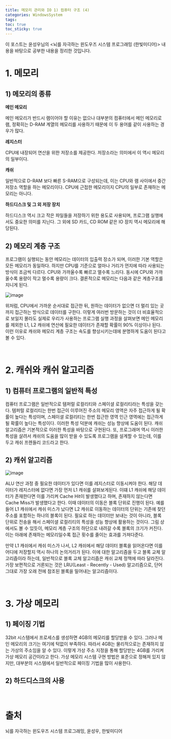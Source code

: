 ```yaml
---
title: 메모리 관리와 IO 1) 컴퓨터 구조 (4)
categories: WindowsSystem
tags: 
toc: true
toc_sticky: true
---
```


이 포스트는 윤성우님의 <뇌를 자극하는 윈도우즈 시스템 프로그래밍 (한빛미디어)> 내용을 바탕으로 공부한 내용을 정리한 것입니다. 

# **1. 메모리**

## **1) 메모리의 종류**

**메인 메모리**

메인 메모리가 반드시 램이어야 할 이유는 없으나 대부분의 컴퓨터에서 메인 메모리로 램, 정확히는 D-RAM 계열의 메모리를 사용하기 때문에 이 두 용어를 같이 사용하는 경우가 많다. 

**레지스터**

CPU에 내장되어 연산을 위한 저장소를 제공한다. 저장소라는 의미에서 이 역시 메모리의 일부이다. 

**캐쉬**

일반적으로 D-RAM 보다 빠른 S-RAM으로 구성되는데, 이는 CPU와 램 사이에서 중간 저장소 역할을 하는 메모리이다. CPU에 근접한 메모리이지 CPU의 일부로 존재하는 메모리는 아니다. 

**하드디스크 및 그 외 저장 장치**

하드디스크 역시 크고 작은 파일들을 저장하기 위한 용도로 사용되며, 프로그램 실행에서도 중요한 의미를 지닌다. 그 외에 SD 카드, CD ROM 같은 IO 장치 역시 메모리에 해당된다. 

## **2) 메모리 계층 구조**

프로그램이 실행되는 동안 메모리는 데이터의 입출력 장소가 되며, 이러한 기본 역할은 모든 메모리가 동일하다. 하지만 CPU를 기준으로 얼마나 거리가 먼지에 따라 사용되는 방식이 조금씩 다르다. CPU와 가까울수록 빠르고 멀수록 느리다. 동시에 CPU와 가까울수록 용량이 작고 멀수록 용량이 크다. 결론적으로 메모리는 다음과 같은 계층구조를 지니게 된다. 

![image](https://user-images.githubusercontent.com/96677719/212539582-4cbb4f18-4e56-4e7f-a3a3-7db1d3905897.png)

위처럼, CPU에서 가까운 순서대로 접근한 뒤, 원하는 데이터가 없으면 더 멀리 있는 곳까지 접근하는 방식으로 데이터를 구한다. 이렇게 여러번 방문하는 것이 더 비효율적으로 보일지 몰라도 실제로 우리가 사용하는 프로그램 실행 과정을 살펴보면 메인 메모리를 제외한 L1, L2 캐쉬에 연산에 필요한 데이터가 존재할 확률이 90% 이상이나 된다. 이런 이유로 캐쉬와 메모리 계층 구조는 속도를 향상시키는데에 분명하게 도움이 된다고 볼 수 있다. 

<br/>

# **2. 캐쉬와 캐쉬 알고리즘**

## **1) 컴퓨터 프로그램의 일반적 특성**

컴퓨터 프로그램은 일반적으로 템퍼럴 로컬리티와 스페이셜 로컬리티라는 특성을 갖는다. 템퍼럴 로컬리티는 한번 접근이 이루어진 주소의 메모리 영역은 자주 접근하게 될 확률이 높다는 특성이며, 스페이셜 로컬리티는 한번 접근한 영역 인근 영역에는 접근하게 될 확률이 높다는 특성이다. 이러한 특성 덕분에 캐쉬는 성능 향상에 도움이 된다. 캐쉬 알고리즘은 기본적으로 이러한 특성을 바탕으로 구현된다. 또, 프로그래머 역시 이러한 특성을 살려서 캐쉬의 도움을 많이 받을 수 있도록 프로그램을 설계할 수 있는데, 이를 두고 캐쉬 프렌들리 코드라고 한다. 

## **2) 캐쉬 알고리즘**

![image](https://user-images.githubusercontent.com/96677719/214404586-7ec1f5ed-f559-44d4-a0f9-a9c98c5b953c.png)

ALU 연산 과정 중 필요한 데이터가 있다면 이를 레지스터로 이동시켜야 한다. 해당 데이터가 레지스터에 없다면 가장 먼저 L1 캐쉬를 살펴보게된다. 이떄 L1 캐쉬에 해당 데이터가 존재한다면 이를 가리켜 Cache Hit이 발생했다고 하며, 존재하지 않는다면 Cache Miss가 발생했다고 한다. 이때 데이터의 이동은 블록 단위로 진행이 된다. 예를 들어 L1 캐쉬에서 캐쉬 미스가 났다면 L2 캐쉬로 이동하는 데이터의 단위는 기존에 찾던 주소를 포함하는 하나의 블록이 된다. 필요로 하는 데이터만 보내는 것이 아니라, 블록 단위로 전송을 해서 스페이셜 로컬리티의 특성을 성능 향상에 활용하는 것이다. 그림 상에서도 볼 수 있듯이, 메모리 계층 구조의 하단으로 내려갈 수록 블록의 크기가 커진다. 이는 아래에 존재하는 메모리일수록 접근 횟수를 줄이는 효과를 가져다준다. 

만약 L1 캐쉬에서 캐쉬 미스가 나서, L2 캐쉬에서 해당 데이터 블록을 읽어온다면 이를 어디에 저장할지 역시 하나의 논의거리가 된다. 이에 대한 알고리즘을 두고 블록 교체 알고리즘이라 하는데, 일반적으로 블록 교체 알고리즘은 캐쉬 교체 정책에 따라 달라진다. 가장 보편적으로 거론되는 것은 LRU(Least - Recently - Used) 알고리즘으로, 단어 그대로 가장 오래 전에 참조된 블록을 밀어내는 알고리즘이다. 

<br/>

# **3. 가상 메모리**

## **1) 페이징 기법**

32bit 시스템에서 프로세스를 생성하면 4GB의 메모리를 할당받을 수 있다. 그러나 메인 메모리의 크기는 여기에 턱없이 부족하다. 따라서 4GB는 물리적으로는 존재하지 않는 가상의 주소임을 알 수 있다. 이렇게 가상 주소 지정을 통해 할당받는 4GB를 가리켜 가상 메모리 공간이라고 한다. 가상 메모리 시스템 구현 방법은 표준으로 정해져 있지 않지만, 대부분의 시스템에서 일반적으로 페이징 기법을 많이 사용한다. 

## **2) 하드디스크의 사용**

<br/>

# **출처**

뇌를 자극하는 윈도우즈 시스템 프로그래밍, 윤성우, 한빛미디어
